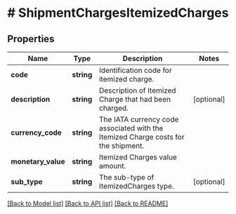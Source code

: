 # # ShipmentChargesItemizedCharges

## Properties

Name | Type | Description | Notes
------------ | ------------- | ------------- | -------------
**code** | **string** | Identification code for itemized charge. |
**description** | **string** | Description of Itemized Charge that had been charged. | [optional]
**currency_code** | **string** | The IATA currency code associated with the Itemized Charge costs for the shipment. |
**monetary_value** | **string** | Itemized Charges value amount. |
**sub_type** | **string** | The sub-type of ItemizedCharges type. | [optional]

[[Back to Model list]](../../README.md#models) [[Back to API list]](../../README.md#endpoints) [[Back to README]](../../README.md)
